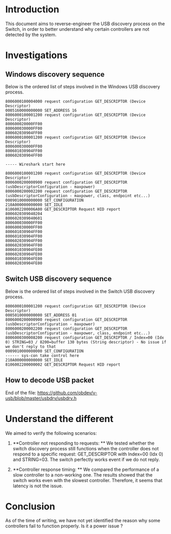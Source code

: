# Introduction
This document aims to reverse-engineer the USB discovery process on the Switch, in order to better understand why certain controllers are not detected by the system.

# Investigations

## Windows discovery sequence
Below is the ordered list of steps involved in the Windows USB discovery process.
```
8006000100004000 request configuration GET_DESCRIPTOR (Device Descriptor)
0005160000000000 SET_ADDRESS 16
8006000100001200 request configuration GET_DESCRIPTOR (Device Descriptor)
800600020000FF00
800600030000FF00
800602030904FF00
8006000100001200 request configuration GET_DESCRIPTOR (Device Descriptor)
800600030000FF00
800601030904FF00
800602030904FF00

----- Wireshark start here

8006000100001200 request configuration GET_DESCRIPTOR (Device Descriptor)
8006000200000900 request configuration GET_DESCRIPTOR (usbDescriptorConfiguration - maxpower)
8006000200002200 request configuration GET_DESCRIPTOR (usbDescriptorConfiguration - maxpower, class, endpoint etc...)
0009010000000000 SET_CONFIGURATION
210A000000000000 SET_IDLE
8106002200006A00 GET_DESCRIPTOR Request HID report
8006020309040204
8006020309040601
800600030000FF00
800600030000FF00
800601030904FF00
800601030904FF00
800602030904FF00
800602030904FF00
800601030904FE00
800602030904FE00
800601030904FE00
800602030904FE00
```

## Switch USB discovery sequence

Below is the ordered list of steps involved in the Switch USB discovery process.

```
8006000100001200 request configuration GET_DESCRIPTOR (Device Descriptor)
0005010000000000 SET_ADDRESS 01
8006000200000900 request configuration GET_DESCRIPTOR (usbDescriptorConfiguration - maxpower)
8006000200002200 request configuration GET_DESCRIPTOR (usbDescriptorConfiguration - maxpower, class, endpoint etc...)
8006000300008200 request configuration GET_DESCRIPTOR / Index=00 (Idx 0) STRING=03 / 8200=buffer 130 bytes (String descriptor) - No issue if we don't reply to that
0009010000000000 SET_CONFIGURATION
------ sys-con take control here
210A000000000000 SET_IDLE
8106002200000002 GET_DESCRIPTOR Request HID report
```

## How to decode USB packet

End of the file: https://github.com/obdev/v-usb/blob/master/usbdrv/usbdrv.h

# Understand the different

We aimed to verify the following scenarios:

1. **Controller not responding to requests: **
We tested whether the switch discovery process still functions when the controller does not respond to a specific request: GET_DESCRIPTOR with Index=00 (Idx 0) and STRING=03.
The switch perfectly works event if we do not reply.

2. **Controller response timing: **
We compared the performance of a slow controller to a non-working one. The results showed that the switch works even with the slowest controller. Therefore, it seems that latency is not the issue.

# Conclusion
As of the time of writing, we have not yet identified the reason why some controllers fail to function properly.
Is it a power issue ?
